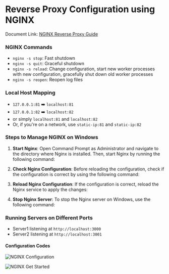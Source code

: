 # Reverse Proxy Configuration using NGINX

Document Link: [NGINX Reverse Proxy Guide](https://www.remnote.com/a/NGINX/6551b5ddb78d27192981c665)

### NGINX Commands

- `nginx -s stop`: Fast shutdown
- `nginx -s quit`: Graceful shutdown
- `nginx -s reload`: Change configuration, start new worker processes with new configuration, gracefully shut down old worker processes
- `nginx -s reopen`: Reopen log files

### Local Host Mapping

- `127.0.0.1:81` ➡️ `localhost:81`
- `127.0.0.1:82` ➡️ `localhost:82`
- or simply `localhost:81` and `localhost:82`
- Or, if you're on a network, use `static-ip:81` and `static-ip:82`

### Steps to Manage NGINX on Windows

1. **Start Nginx**: Open Command Prompt as Administrator and navigate to the directory where Nginx is installed. Then, start Nginx by running the following command:


2. **Check Nginx Configuration**: Before reloading the configuration, check if the configuration is correct by using the following command:


3. **Reload Nginx Configuration**: If the configuration is correct, reload the Nginx service to apply the changes:


4. **Stop Nginx Server**: To stop the Nginx server on Windows, use the following command:


### Running Servers on Different Ports

- Server1 listening at `http://localhost:3000`
- Server2 listening at `http://localhost:3001`

#### Configuration Codes

![NGINX Configuration](https://remnote-user-data.s3.amazonaws.com/vClROqYxAt_B4dlNcCkbSS75qcX-nJ-1YGjZgBfSJ8J-TDqAwcF1H6QDCubtDrVT6DBJM1Kjob8BeK3nXR7_HxpMl1I-dSVfWXJtSkWtewFg6BrMcERWfu0BIaJoVx96.png)

![NGINX Get Started](https://remnote-user-data.s3.amazonaws.com/c_cVwP8YEHcPwVPb2gayG0CdfMQPTJghP4GX9l45OLcfHOMcg6-lDs9dvO17ZJV3aUp0UERmA87NeMRdTLV8vHkptGfk0NQEQa7IKzkcI9tz4dYuWiJGRbQSnWd-jioS.png)
